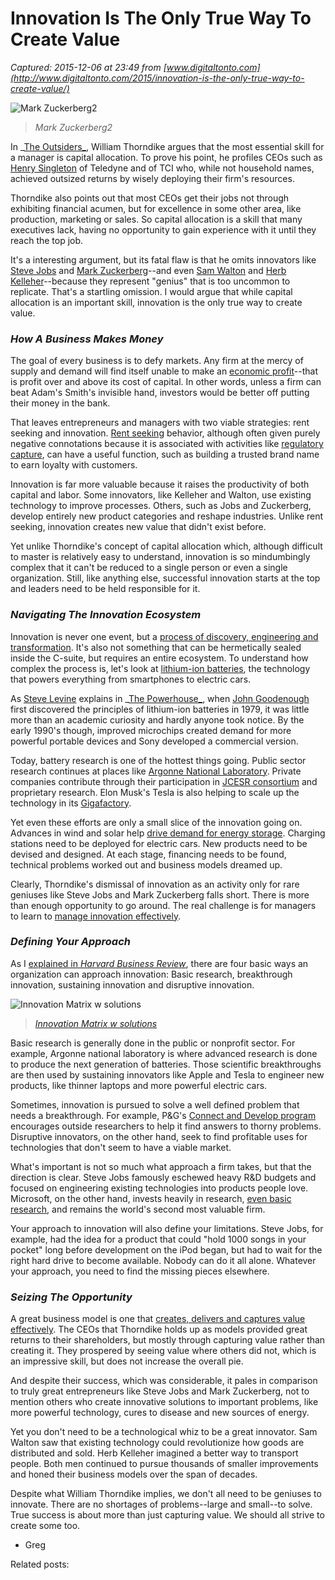 # Innovation Is The Only True Way To Create Value

_Captured: 2015-12-06 at 23:49 from [www.digitaltonto.com](http://www.digitaltonto.com/2015/innovation-is-the-only-true-way-to-create-value/)_

![Mark Zuckerberg2](http://www.digitaltonto.com/wp-content/uploads/2015/12/Mark-Zuckerberg2-e1449402705565.jpg)

> _Mark Zuckerberg2_

In _[The Outsiders_](http://www.amazon.com/The-Outsiders-Unconventional-Radically-Blueprint/dp/1422162672), William Thorndike argues that the most essential skill for a manager is capital allocation. To prove his point, he profiles CEOs such as [Henry Singleton](https://en.wikipedia.org/wiki/Henry_Earl_Singleton) of Teledyne and of TCI who, while not household names, achieved outsized returns by wisely deploying their firm's resources.

Thorndike also points out that most CEOs get their jobs not through exhibiting financial acumen, but for excellence in some other area, like production, marketing or sales. So capital allocation is a skill that many executives lack, having no opportunity to gain experience with it until they reach the top job.

It's a interesting argument, but its fatal flaw is that he omits innovators like [Steve Jobs](https://en.wikipedia.org/wiki/Steve_Jobs) and [Mark Zuckerberg](https://en.wikipedia.org/wiki/Mark_Zuckerberg)--and even [Sam Walton](https://en.wikipedia.org/wiki/Sam_Walton) and [Herb Kelleher](https://en.wikipedia.org/wiki/Herb_Kelleher)--because they represent "genius" that is too uncommon to replicate. That's a startling omission. I would argue that while capital allocation is an important skill, innovation is the only true way to create value.

### **_How A Business Makes Money_**

The goal of every business is to defy markets. Any firm at the mercy of supply and demand will find itself unable to make an [economic profit](http://www.investopedia.com/terms/e/economicprofit.asp)--that is profit over and above its cost of capital. In other words, unless a firm can beat Adam's Smith's invisible hand, investors would be better off putting their money in the bank.

That leaves entrepreneurs and managers with two viable strategies: rent seeking and innovation. [Rent seeking](https://en.wikipedia.org/wiki/Rent-seeking) behavior, although often given purely negative connotations because it is associated with activities like [regulatory capture](https://en.wikipedia.org/wiki/Regulatory_capture), can have a useful function, such as building a trusted brand name to earn loyalty with customers.

Innovation is far more valuable because it raises the productivity of both capital and labor. Some innovators, like Kelleher and Walton, use existing technology to improve processes. Others, such as Jobs and Zuckerberg, develop entirely new product categories and reshape industries. Unlike rent seeking, innovation creates new value that didn't exist before.

Yet unlike Thorndike's concept of capital allocation which, although difficult to master is relatively easy to understand, innovation is so mindumbingly complex that it can't be reduced to a single person or even a single organization. Still, like anything else, successful innovation starts at the top and leaders need to be held responsible for it.

### **_Navigating The Innovation Ecosystem_**

Innovation is never one event, but a [process of discovery, engineering and transformation](http://www.digitaltonto.com/2015/the-long-and-twisted-path-to-productivity/). It's also not something that can be hermetically sealed inside the C-suite, but requires an entire ecosystem. To understand how complex the process is, let's look at [lithium-ion batteries](https://en.wikipedia.org/wiki/Lithium-ion_battery), the technology that powers everything from smartphones to electric cars.

As [Steve Levine](http://stevelevinebooks.com/) explains in _[The Powerhouse_](http://www.amazon.com/gp/product/0670025844/), when [John Goodenough](https://en.wikipedia.org/wiki/John_B._Goodenough) first discovered the principles of lithium-ion batteries in 1979, it was little more than an academic curiosity and hardly anyone took notice. By the early 1990's though, improved microchips created demand for more powerful portable devices and Sony developed a commercial version.

Today, battery research is one of the hottest things going. Public sector research continues at places like [Argonne National Laboratory](http://www.anl.gov/energy/batteries-and-energy-storage). Private companies contribute through their participation in [JCESR consortium](http://www.jcesr.org/) and proprietary research. Elon Musk's Tesla is also helping to scale up the technology in its [Gigafactory](https://en.wikipedia.org/wiki/Gigafactory_1).

Yet even these efforts are only a small slice of the innovation going on. Advances in wind and solar help [drive demand for energy storage](http://www.utilitydive.com/news/primer-the-now-and-future-impacts-of-energy-storage/407099/). Charging stations need to be deployed for electric cars. New products need to be devised and designed. At each stage, financing needs to be found, technical problems worked out and business models dreamed up.

Clearly, Thorndike's dismissal of innovation as an activity only for rare geniuses like Steve Jobs and Mark Zuckerberg falls short. There is more than enough opportunity to go around. The real challenge is for managers to learn to [manage innovation effectively](http://www.digitaltonto.com/2013/how-to-manage-innovation/).

### **_Defining Your Approach_**

As I [explained in _Harvard Business Review_](https://hbr.org/2013/02/before-you-innovate-ask-the-ri), there are four basic ways an organization can approach innovation: Basic research, breakthrough innovation, sustaining innovation and disruptive innovation.

![Innovation Matrix w solutions](http://www.digitaltonto.com/wp-content/uploads/2015/11/Innovation-Matrix-w-solutions.png)

> _[Innovation Matrix w solutions](http://www.digitaltonto.com/wp-content/uploads/2015/11/Innovation-Matrix-w-solutions.png)_

Basic research is generally done in the public or nonprofit sector. For example, Argonne national laboratory is where advanced research is done to produce the next generation of batteries. Those scientific breakthroughs are then used by sustaining innovators like Apple and Tesla to engineer new products, like thinner laptops and more powerful electric cars.

Sometimes, innovation is pursued to solve a well defined problem that needs a breakthrough. For example, P&G's [Connect and Develop program](http://www.pgconnectdevelop.com/) encourages outside researchers to help it find answers to thorny problems. Disruptive innovators, on the other hand, seek to find profitable uses for technologies that don't seem to have a viable market.

What's important is not so much what approach a firm takes, but that the direction is clear. Steve Jobs famously eschewed heavy R&D budgets and focused on engineering existing technologies into products people love. Microsoft, on the other hand, invests heavily in research, [even basic research](http://www.digitaltonto.com/2015/why-isnt-whats-good-for-microsoft-good-for-the-country/), and remains the world's second most valuable firm.

Your approach to innovation will also define your limitations. Steve Jobs, for example, had the idea for a product that could "hold 1000 songs in your pocket" long before development on the iPod began, but had to wait for the right hard drive to become available. Nobody can do it all alone. Whatever your approach, you need to find the missing pieces elsewhere.

### **_Seizing The Opportunity_**

A great business model is one that [creates, delivers and captures value effectively](http://www.digitaltonto.com/2013/the-4-things-you-need-to-know-to-make-any-business-successful/). The CEOs that Thorndike holds up as models provided great returns to their shareholders, but mostly through capturing value rather than creating it. They prospered by seeing value where others did not, which is an impressive skill, but does not increase the overall pie.

And despite their success, which was considerable, it pales in comparison to truly great entrepreneurs like Steve Jobs and Mark Zuckerberg, not to mention others who create innovative solutions to important problems, like more powerful technology, cures to disease and new sources of energy.

Yet you don't need to be a technological whiz to be a great innovator. Sam Walton saw that existing technology could revolutionize how goods are distributed and sold. Herb Kelleher imagined a better way to transport people. Both men continued to pursue thousands of smaller improvements and honed their business models over the span of decades.

Despite what William Thorndike implies, we don't all need to be geniuses to innovate. There are no shortages of problems--large and small--to solve. True success is about more than just capturing value. We should all strive to create some too.

- Greg

Related posts:
